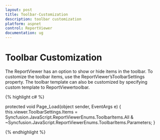 ```yaml
---
layout: post
title: Toolbar-Customization
description: toolbar customization
platform: aspnet
control: ReportViewer
documentation: ug
---
```


# Toolbar Customization

The ReportViewer has an option to show or hide items in the toolbar. To customize the toolbar items, use the ReportViewer’sToolbarSettings property. The toolbar template can also be customized by specifying custom template to ReportViewertoolbar.

{% highlight c# %}

protected void Page_Load(object sender, EventArgs e)
 {
   this.viewer.ToolbarSettings.Items = Syncfusion.JavaScript.ReportViewerEnums.ToolbarItems.All & ~Syncfusion.JavaScript.ReportViewerEnums.ToolbarItems.Parameters;
 }

{% endhighlight %}